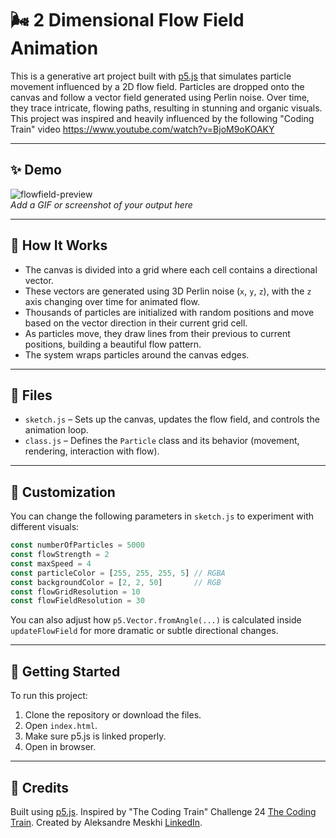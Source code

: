 # 🌬️ 2 Dimensional Flow Field Animation

This is a generative art project built with [p5.js](https://p5js.org/) that simulates particle movement influenced by a 2D flow field. Particles are dropped onto the canvas and follow a vector field generated using Perlin noise. Over time, they trace intricate, flowing paths, resulting in stunning and organic visuals. This project was inspired and heavily influenced by the following "Coding Train" video https://www.youtube.com/watch?v=BjoM9oKOAKY

---

## ✨ Demo

![flowfield-preview](preview.png)  
*Add a GIF or screenshot of your output here*

---

## 🧠 How It Works

- The canvas is divided into a grid where each cell contains a directional vector.
- These vectors are generated using 3D Perlin noise (`x`, `y`, `z`), with the `z` axis changing over time for animated flow.
- Thousands of particles are initialized with random positions and move based on the vector direction in their current grid cell.
- As particles move, they draw lines from their previous to current positions, building a beautiful flow pattern.
- The system wraps particles around the canvas edges.

---

## 📁 Files

- `sketch.js` – Sets up the canvas, updates the flow field, and controls the animation loop.
- `class.js` – Defines the `Particle` class and its behavior (movement, rendering, interaction with flow).

---

## 🎨 Customization

You can change the following parameters in `sketch.js` to experiment with different visuals:

```js
const numberOfParticles = 5000
const flowStrength = 2
const maxSpeed = 4
const particleColor = [255, 255, 255, 5] // RGBA
const backgroundColor = [2, 2, 50]       // RGB
const flowGridResolution = 10
const flowFieldResolution = 30
```

You can also adjust how `p5.Vector.fromAngle(...)` is calculated inside `updateFlowField` for more dramatic or subtle directional changes.

---

## 🚀 Getting Started

To run this project:

1. Clone the repository or download the files.
2. Open `index.html`.
3. Make sure p5.js is linked properly.
4. Open in browser.

---

## 🐾 Credits

Built using [p5.js](https://p5js.org/).
Inspired by "The Coding Train" Challenge 24 [The Coding Train](https://www.youtube.com/@TheCodingTrain).
Created by Aleksandre Meskhi [LinkedIn](https://www.linkedin.com/in/aleksandre-meskhi/).

